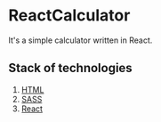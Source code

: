# ReactCalculator

It's a simple calculator written in React.

<h2>Stack of technologies</h2>
<ol>
  <li><a href="https://developer.mozilla.org/ru/docs/Web/HTML">HTML</a></li>
  <li><a href="https://sass-lang.com/">SASS</a></li>
  <li><a href="https://reactjs.org/">React</a></li>
</ol>
